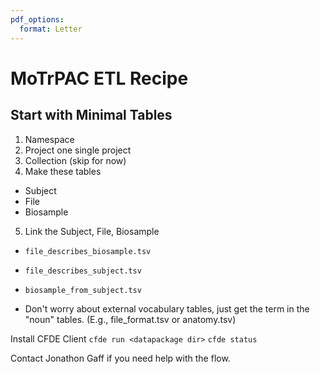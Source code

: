 ```yaml
---
pdf_options:
  format: Letter
---
```


# MoTrPAC ETL Recipe

## Start with Minimal Tables

1. Namespace
2. Project one single project
3. Collection (skip for now)
4. Make these tables
 * Subject
 * File
 * Biosample
5. Link the Subject, File, Biosample
 * `file_describes_biosample.tsv`
 * `file_describes_subject.tsv`
 * `biosample_from_subject.tsv`

* Don't worry about external vocabulary tables, just get the term in the "noun" tables.
(E.g., file_format.tsv or anatomy.tsv)

Install CFDE Client
`cfde run <datapackage dir>`
`cfde status`

Contact Jonathon Gaff if you need help with the flow.

